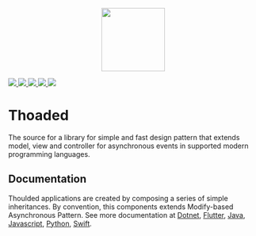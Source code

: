 <p align="center">
 <a href="https://thoaded.walberbeltrame.com/" alt="Site">
  <img src="https://raw.githubusercontent.com/walberbeltrame/thoaded/master/images/thoaded-circle-path.svg?sanitize=true" height="128" />
 </a>
</p>
<p>
 <a href="https://github.com/walberbeltrame/molded/releases" alt="Release notes">
  <img src="https://img.shields.io/github/v/tag/walberbeltrame/thoaded.svg" />
 </a>
 <a href="https://github.com/walberbeltrame/thoaded" alt="Language count">
  <img src="https://img.shields.io/github/languages/count/walberbeltrame/thoaded.svg" />
 </a>
 <a href="https://travis-ci.org/walberbeltrame/thoaded" alt="Thoaded on TravisCI">
  <img src="https://travis-ci.org/walberbeltrame/thoaded.svg" />
 </a>
 <a href="http://opensource.org/licenses/MIT" alt="MIT License">
  <img src="https://img.shields.io/github/license/walberbeltrame/thoaded.svg" />
 </a>
 <a href="https://twitter.com/thoaded" alt="Thoaded on Twitter">
  <img src="https://img.shields.io/twitter/follow/thoaded?label=Follow" />
 </a>
</p>

# Thoaded
The source for a library for simple and fast design pattern that extends model, view and controller for asynchronous events in supported modern programming languages.

## Documentation
Thoulded applications are created by composing a series of simple inheritances. By convention, this components extends Modify-based Asynchronous Pattern. See more documentation at [Dotnet](https://walberbeltrame.github.io/thoaded/dotnet/), [Flutter](https://walberbeltrame.github.io/thoaded/flutter/), [Java](https://walberbeltrame.github.io/thoaded/java/), [Javascript](https://walberbeltrame.github.io/thoaded/javascript/), [Python](https://walberbeltrame.github.io/thoaded/python/), [Swift](https://walberbeltrame.github.io/thoaded/swift/).